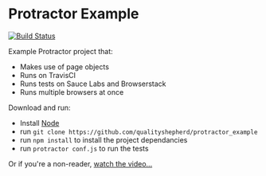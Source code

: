 
# Protractor Example #

[![Build Status](https://drone.io/github.com/qualityshepherd/protractor_example/status.png)](https://drone.io/github.com/qualityshepherd/protractor_example/latest)

Example Protractor project that:
* Makes use of page objects
* Runs on TravisCI
* Runs tests on Sauce Labs and Browserstack
* Runs multiple browsers at once


Download and run:
* Install [Node](http://nodejs.org)
* run `git clone https://github.com/qualityshepherd/protractor_example` 
* run `npm install` to install the project dependancies
* run `protractor conf.js` to run the tests

Or if you're a non-reader, [watch the video...](https://www.youtube.com/watch?v=JIGvty1bQxk)